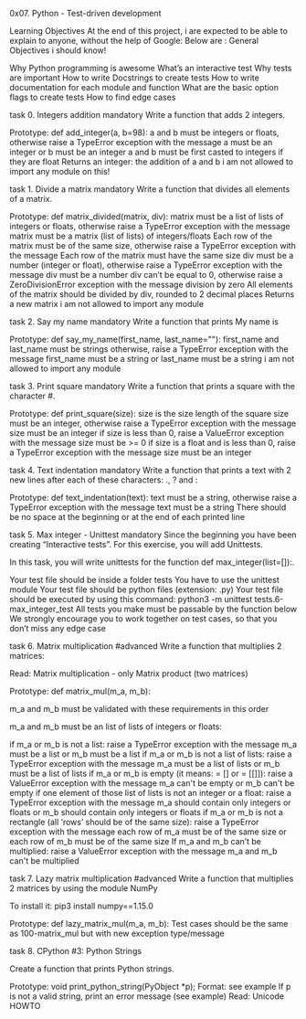 0x07. Python - Test-driven development

Learning Objectives
At the end of this project, i are expected to be able to explain to anyone, without the help of Google:
Below are :
General Objectives i should know!

Why Python programming is awesome
What’s an interactive test
Why tests are important
How to write Docstrings to create tests
How to write documentation for each module and function
What are the basic option flags to create tests
How to find edge cases

task 0. Integers addition
mandatory
Write a function that adds 2 integers.

Prototype: def add_integer(a, b=98):
a and b must be integers or floats, otherwise raise a TypeError exception 
with the message a must be an integer or b must be an integer
a and b must be first casted to integers if they are float
Returns an integer: the addition of a and b
i am  not allowed to import any module on this!

task 1. Divide a matrix
mandatory
Write a function that divides all elements of a matrix.

Prototype: def matrix_divided(matrix, div):
matrix must be a list of lists of integers or floats, otherwise raise a 
TypeError exception with the message matrix must be a matrix (list of lists) of integers/floats
Each row of the matrix must be of the same size, 
otherwise raise a TypeError exception with the message Each row of the matrix must have the same size
div must be a number (integer or float), otherwise raise a TypeError exception with the message div must be a number
div can’t be equal to 0, otherwise raise a ZeroDivisionError exception with the message division by zero
All elements of the matrix should be divided by div, rounded to 2 decimal places
Returns a new matrix
i am  not allowed to import any module

task 2. Say my name
mandatory
Write a function that prints My name is <first name> <last name>

Prototype: def say_my_name(first_name, last_name=""):
first_name and last_name must be strings otherwise, raise a TypeError exception with the message first_name must be a string or last_name must be a string
i am not allowed to import any module

task 3. Print square
mandatory
Write a function that prints a square with the character #.

Prototype: def print_square(size):
size is the size length of the square
size must be an integer, otherwise raise a TypeError exception with the message size must be an integer
if size is less than 0, raise a ValueError exception with the message size must be >= 0
if size is a float and is less than 0, raise a TypeError exception with the message size must be an integer

task 4. Text indentation
mandatory
Write a function that prints a text with 2 new lines after each of these characters: ., ? and :

Prototype: def text_indentation(text):
text must be a string, otherwise raise a TypeError exception with the message text must be a string
There should be no space at the beginning or at the end of each printed line

task 5. Max integer - Unittest
mandatory
Since the beginning you have been creating “Interactive tests”. For this exercise, you will add Unittests.

In this task, you will write unittests for the function def max_integer(list=[]):.

Your test file should be inside a folder tests
You have to use the unittest module
Your test file should be python files (extension: .py)
Your test file should be executed by using this command: python3 -m unittest tests.6-max_integer_test
All tests you make must be passable by the function below
We strongly encourage you to work together on test cases, so that you don’t miss any edge case


task 6. Matrix multiplication
#advanced
Write a function that multiplies 2 matrices:

Read: Matrix multiplication - only Matrix product (two matrices)

Prototype: def matrix_mul(m_a, m_b):

m_a and m_b must be validated with these requirements in this order

m_a and m_b must be an list of lists of integers or floats:

if m_a or m_b is not a list: raise a TypeError exception with the message m_a must be a list or m_b must be a list
if m_a or m_b is not a list of lists: raise a TypeError 
exception with the message m_a must be a list of lists or m_b must be a list of lists
if m_a or m_b is empty (it means: = [] or = [[]]): 
raise a ValueError exception with the message m_a can't be empty or m_b can't be empty
if one element of those list of lists is not an integer or a float: 
raise a TypeError exception with the message m_a should contain 
only integers or floats or m_b should contain only integers or floats
if m_a or m_b is not a rectangle (all ‘rows’ should be of the same size):
 raise a TypeError exception with the message each row of m_a 
must be of the same size or each row of m_b must be of the same size
If m_a and m_b can’t be multiplied: raise a ValueError exception with the message m_a and m_b can't be multiplied

task 7. Lazy matrix multiplication
#advanced
Write a function that multiplies 2 matrices by using the module NumPy

To install it: pip3 install numpy==1.15.0

Prototype: def lazy_matrix_mul(m_a, m_b):
Test cases should be the same as 100-matrix_mul but with new exception type/message

task 8. CPython #3: Python Strings

Create a function that prints Python strings.

Prototype: void print_python_string(PyObject *p);
Format: see example
If p is not a valid string, print an error message (see example)
Read: Unicode HOWTO


